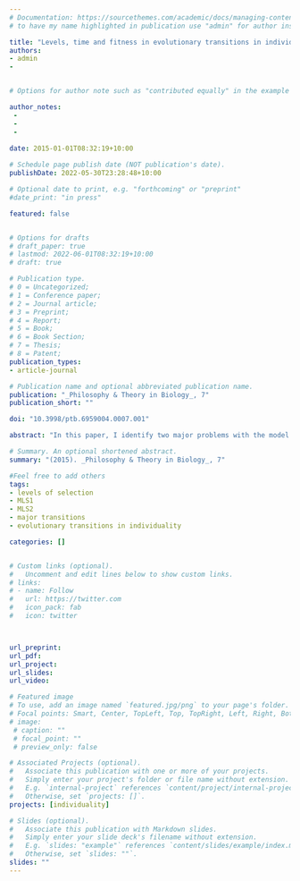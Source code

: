 ```yaml
---
# Documentation: https://sourcethemes.com/academic/docs/managing-content/
# to have my name highlighted in publication use "admin" for author instead of Pierrick Bourrat

title: "Levels, time and fitness in evolutionary transitions in individuality"
authors:
- admin
- 


# Options for author note such as "contributed equally" in the example below, assuming they are three authors, the third author is corresponding author.

author_notes:
 - 
 - 
 - 
 
date: 2015-01-01T08:32:19+10:00

# Schedule page publish date (NOT publication's date).
publishDate: 2022-05-30T23:28:48+10:00

# Optional date to print, e.g. "forthcoming" or "preprint"
#date_print: "in press"

featured: false


# Options for drafts
# draft_paper: true
# lastmod: 2022-06-01T08:32:19+10:00
# draft: true

# Publication type.
# 0 = Uncategorized;
# 1 = Conference paper;
# 2 = Journal article;
# 3 = Preprint;
# 4 = Report;
# 5 = Book;
# 6 = Book Section;
# 7 = Thesis;
# 8 = Patent;
publication_types:
- article-journal

# Publication name and optional abbreviated publication name.
publication: "_Philosophy & Theory in Biology_, 7"
publication_short: ""

doi: "10.3998/ptb.6959004.0007.001"

abstract: "In this paper, I identify two major problems with the model of evolutionary transitions in individuality (ETIs) developed by Michod and colleagues, and extended by Okasha, commonly referred to as the “export-of-fitness view”. First, it applies the concepts of viability and fertility inconsistently across levels of selection. This leads Michod to claim that once an ETI is complete, lower-level entities composing higher-level individuals have nil fitness. I argue that this claim is mistaken, propose a correct way to translate the concepts of viability and fertility from one level to the other and show that once an ETI is complete, neither viability nor fertility of the lower level entities is nil. Second, the exportof- fitness view does not sufficiently take the parameter of time into account when estimating fitness across levels of selection. As a result fitness is measured over different periods of time at each level. This ultimately means that fitness is measured in different environmental conditions at each level and misleads Okasha into making the claim that the two levels are ontologically distinct levels of selection. I show that once fitness is measured over the same period of time across levels, the claim about two levels of selection can only be an epistemic one."

# Summary. An optional shortened abstract.
summary: "(2015). _Philosophy & Theory in Biology_, 7"

#Feel free to add others
tags:
- levels of selection
- MLS1
- MLS2
- major transitions
- evolutionary transitions in individuality

categories: []


# Custom links (optional).
#   Uncomment and edit lines below to show custom links.
# links:
# - name: Follow
#   url: https://twitter.com
#   icon_pack: fab
#   icon: twitter



url_preprint:
url_pdf:
url_project:
url_slides:
url_video:

# Featured image
# To use, add an image named `featured.jpg/png` to your page's folder. 
# Focal points: Smart, Center, TopLeft, Top, TopRight, Left, Right, BottomLeft, Bottom, BottomRight.
# image:
 # caption: ""
 # focal_point: ""
 # preview_only: false

# Associated Projects (optional).
#   Associate this publication with one or more of your projects.
#   Simply enter your project's folder or file name without extension.
#   E.g. `internal-project` references `content/project/internal-project/index.md`.
#   Otherwise, set `projects: []`.
projects: [individuality]

# Slides (optional).
#   Associate this publication with Markdown slides.
#   Simply enter your slide deck's filename without extension.
#   E.g. `slides: "example"` references `content/slides/example/index.md`.
#   Otherwise, set `slides: ""`.
slides: ""
---
```



